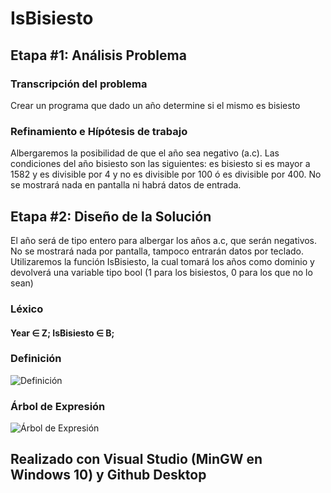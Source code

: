 # IsBisiesto
## Etapa #1: Análisis Problema
### Transcripción del problema
Crear un programa que dado un año determine si el mismo es bisiesto
### Refinamiento e Hípótesis de trabajo
Albergaremos la posibilidad de que el año sea negativo (a.c). Las condiciones del año bisiesto son las siguientes: es bisiesto si es mayor a 1582 y es divisible por 4 y no es divisible por 100 ó es divisible por 400. No se mostrará nada en pantalla ni habrá datos de entrada.
## Etapa #2: Diseño de la Solución
El año será de tipo entero para albergar los años a.c, que serán negativos.
No se mostrará nada por pantalla, tampoco entrarán datos por teclado.
Utilizaremos la función IsBisiesto, la cual tomará los años como dominio y devolverá una variable tipo bool (1 para los bisiestos, 0 para los que no lo sean)
### Léxico
#### Year ∈ **Z**; IsBisiesto ∈ **B**;
### Definición
![Definición](https://raw.githubusercontent.com/alopez1993/AED/master/03-%20IsBisiesto/DefinicionIsBisiesto.jpg)
### Árbol de Expresión
![Árbol de Expresión](https://raw.githubusercontent.com/alopez1993/AED/master/03-%20IsBisiesto/arbolexpresioisbisiesto.jpg)


## Realizado con Visual Studio (MinGW en Windows 10) y Github Desktop
